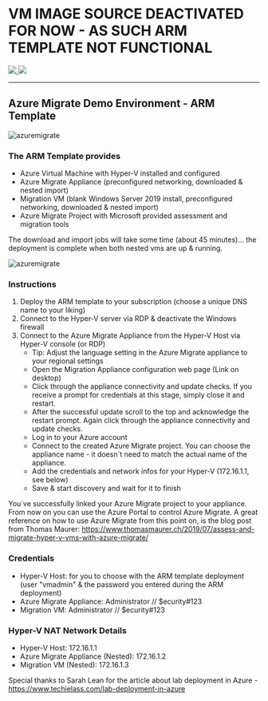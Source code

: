 # VM IMAGE SOURCE DEACTIVATED FOR NOW - AS SUCH ARM TEMPLATE NOT FUNCTIONAL #


<a href="https://portal.azure.com/#create/Microsoft.Template/uri/https%3A%2F%2Fraw.githubusercontent.com%2FGetVirtual%2FAzure-ARM%2Fmaster%2FDemo-AzureMigrate%2Fazuredeploy.json" target="_blank">
    <img src="http://azuredeploy.net/deploybutton.png"/>
</a>
<a href="http://armviz.io/#/?load=https://raw.githubusercontent.com/GetVirtual/Azure-ARM/master/Demo-AzureMigrate/azuredeploy.json" target="_blank">
    <img src="http://armviz.io/visualizebutton.png"/>
</a>

---

## Azure Migrate Demo Environment - ARM Template

![azuremigrate](https://github.com/GetVirtual/Azure-ARM/raw/master/Demo-AzureMigrate/doc/AzureMigrate.jpg "Azure Migrate")

### The ARM Template provides
* Azure Virtual Machine with Hyper-V installed and configured
* Azure Migrate Appliance (preconfigured networking, downloaded & nested import)
* Migration VM (blank Windows Server 2019 install, preconfigured networking, downloaded & nested import)
* Azure Migrate Project with Microsoft provided assessment and migration tools

The download and import jobs will take some time (about 45 minutes)... the deployment is complete when both nested vms are up & running.

![azuremigrate](https://github.com/GetVirtual/Azure-ARM/raw/master/Demo-AzureMigrate/doc/AzureMigrateDemo.png "Azure Migrate")

### Instructions
1. Deploy the ARM template to your subscription (choose a unique DNS name to your liking)
2. Connect to the Hyper-V server via RDP & deactivate the Windows firewall
4. Connect to the Azure Migrate Appliance from the Hyper-V Host via Hyper-V console (or RDP)
    * Tip: Adjust the language setting in the Azure Migrate appliance to your regional settings
    * Open the Migration Appliance configuration web page (Link on desktop)
    * Click through the appliance connectivity and update checks. If you receive a prompt for credentials at this stage, simply close it and restart.
    * After the successful update scroll to the top and acknowledge the restart prompt. Again click through the appliance connectivity and update checks.
    * Log in to your Azure account
    * Connect to the created Azure Migrate project. You can choose the appliance name - it doesn´t need to match the actual name of the appliance.
    * Add the credentials and network infos for your Hyper-V (172.16.1.1, see below)
    * Save & start discovery and wait for it to finish

You´ve successfully linked your Azure Migrate project to your appliance. From now on you can use the Azure Portal to control Azure Migrate.
A great reference on how to use Azure Migrate from this point on, is the blog post from Thomas Maurer: https://www.thomasmaurer.ch/2019/07/assess-and-migrate-hyper-v-vms-with-azure-migrate/

### Credentials
* Hyper-V Host: for you to choose with the ARM template deployment (user "vmadmin" & the password you entered during the ARM deployment)
* Azure Migrate Appliance: Administrator // $ecurity#123
* Migration VM: Administrator // $ecurity#123

### Hyper-V NAT Network Details
* Hyper-V Host: 172.16.1.1
* Azure Migrate Appliance (Nested): 172.16.1.2
* Migration VM (Nested): 172.16.1.3


Special thanks to Sarah Lean for the article about lab deployment in Azure - https://www.techielass.com/lab-deployment-in-azure
